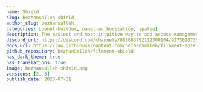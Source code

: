 ```yaml
---
name: Shield
slug: bezhansalleh-shield
author_slug: bezhansalleh
categories: [panel-builder, panel-authorization, spatie]
description: The easiest and most intuitive way to add access management to your Filament Panel's Resources, Pages & Widgets through spatie/laravel-permission.
discord_url: https://discord.com/channels/883083792112300104/927502073543675976
docs_url: https://raw.githubusercontent.com/bezhanSalleh/filament-shield/3.x/README.md
github_repository: bezhanSalleh/filament-shield
has_dark_theme: true
has_translations: true
image: bezhansalleh-shield.png
versions: [2, 3]
publish_date: 2023-07-31
---
```

